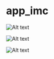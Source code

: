 # app_imc


![Alt text](/img_show.jpg?raw=true "Optional Title")

![Alt text](/img_cad.jpg?raw=true "Optional Title")

![Alt text](/img_dados.jpg?raw=true "Optional Title")